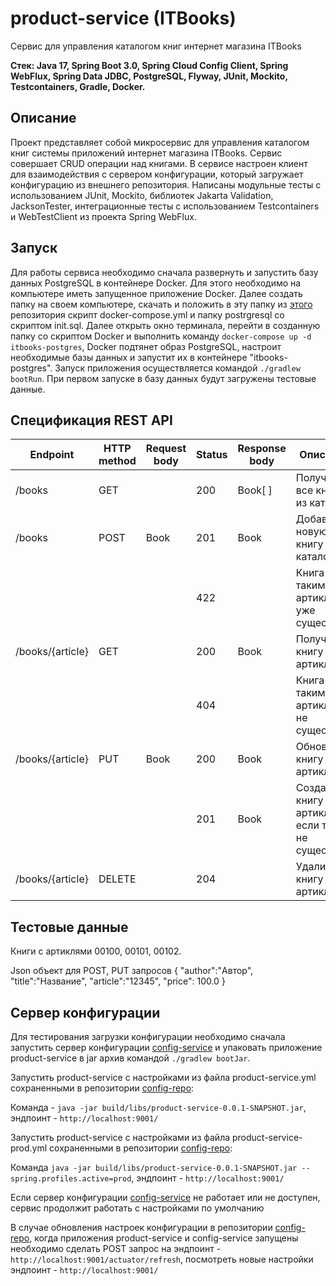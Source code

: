 # product-service (ITBooks)
Сервис для управления каталогом книг интернет магазина ITBooks

**Стек: Java 17, Spring Boot 3.0, Spring Cloud Config Client, Spring WebFlux, Spring Data JDBC, PostgreSQL, Flyway, JUnit, Mockito, Testcontainers, Gradle, Docker.**
## Описание
Проект представляет собой микросервис для управления каталогом книг системы приложений интернет магазина ITBooks. 
Сервис совершает CRUD операции над книгами. В сервисе настроен клиент для взаимодействия с сервером конфигурации, который загружает конфигурацию из внешнего репозитория.
Написаны модульные тесты с использованием JUnit, Mockito, библиотек Jakarta Validation, JacksonTester, интеграционные тесты с использованием Testcontainers и WebTestClient из проекта Spring WebFlux.
## Запуск
Для работы сервиса необходимо сначала развернуть и запустить базу данных PostgreSQL в контейнере Docker. Для этого необходимо на компьютере иметь запущенное приложение Docker. Далее создать папку на своем компьютере, скачать и положить в эту папку из [этого](https://github.com/ArtJDev/itbooks-deployment/tree/main/docker) репозитория скрипт docker-compose.yml и папку postrgresql со скриптом init.sql. Далее открыть окно терминала, перейти в созданную папку со скриптом Docker и выполнить команду `docker-compose up -d itbooks-postgres`, Docker подтянет образ PostgreSQL, настроит необходимые базы данных и запустит их в контейнере "itbooks-postgres".
Запуск приложения осуществляется командой `./gradlew bootRun`. При первом запуске в базу данных будут загружены тестовые данные.
## Спецификация REST API
| Endpoint | HTTP method | Request body | Status | Response body | Описание |
|------------------|--------|------|-----|--------|---------------------------------------------------|
| /books           |  GET   |      | 200 | Book[ ]|	Получить все книги из каталога |
| /books           |  POST  |	Book | 201 |  Book	|	Добавить новую книгу в каталог |
|				           |			  |			 | 422 |	  	  | Книга с таким артиклем уже существует |
| /books/{article} |  GET   |      | 200 |  Book  | Получить книгу по артиклю |
|									 |		    |      | 404 |        |	Книга с таким артиклем не существует |
| /books/{article} |  PUT   | Book | 200 |	Book  | Обновить книгу по артиклю |
|									 |        |      | 201 |	Book  | Создать книгу с артиклем, если такая не существует |
| /books/{article} | DELETE	|		   | 204 |        |	Удалить книгу по артиклю |
## Тестовые данные
Книги с артиклями 00100, 00101, 00102.

Json объект для POST, PUT запросов
{
    "author":"Автор",
    "title":"Название",
    "article":"12345",
    "price": 100.0
}
## Сервер конфигурации
Для тестирования загрузки конфигурации необходимо сначала запустить сервер конфигурации [config-service](https://github.com/ArtJDev/config-service) и 
упаковать приложение product-service в jar архив командой `./gradlew bootJar`. 

Запустить product-service с настройками из файла product-service.yml сохраненными в репозитории [config-repo](https://github.com/ArtJDev/config-repo):

Команда - `java -jar build/libs/product-service-0.0.1-SNAPSHOT.jar`, эндпоинт - `http://localhost:9001/`

Запустить product-service с настройками из файла product-service-prod.yml сохраненными в репозитории [config-repo](https://github.com/ArtJDev/config-repo):

Команда `java -jar build/libs/product-service-0.0.1-SNAPSHOT.jar --spring.profiles.active=prod`, эндпоинт - `http://localhost:9001/`

Если сервер конфигурации [config-service](https://github.com/ArtJDev/config-service) не работает или не доступен, сервис продолжит работать с настройками по умолчанию

В случае обновления настроек конфигурации в репозитории [config-repo](https://github.com/ArtJDev/config-repo), когда приложения product-service и config-service запущены необходимо сделать POST запрос на эндпоинт - `http://localhost:9001/actuator/refresh`, посмотреть новые настройки эндпоинт - `http://localhost:9001/`
